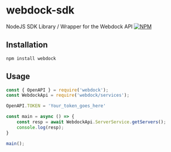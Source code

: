 # webdock-sdk
NodeJS SDK Library / Wrapper for the Webdock API
[![NPM](https://badgen.net/npm/v/webdock)](https://www.npmjs.com/package/webdock)


## Installation

```
npm install webdock
```

## Usage
```js
const { OpenAPI } = require('webdock');
const WebdockApi = require('webdock/services');

OpenAPI.TOKEN = 'Your_token_goes_here'

const main = async () => {
    const resp = await WebdockApi.ServerService.getServers();
    console.log(resp);
}

main();
```